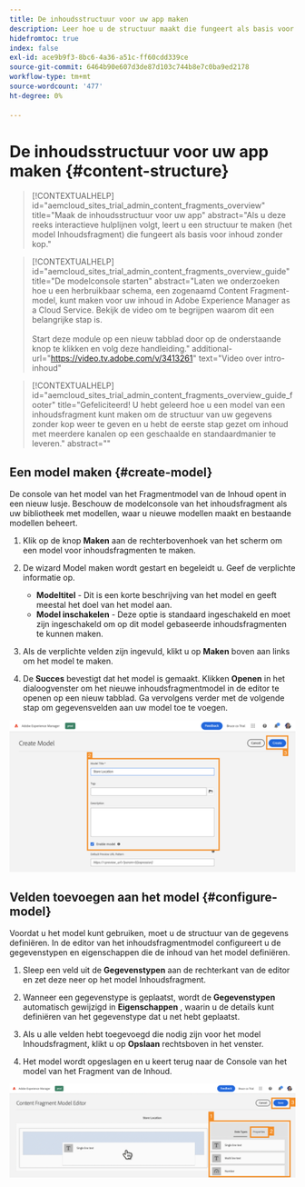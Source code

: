 ```yaml
---
title: De inhoudsstructuur voor uw app maken
description: Leer hoe u de structuur maakt die fungeert als basis voor alle inhoud zonder kop met behulp van AEM modellen van inhoudsfragmenten.
hidefromtoc: true
index: false
exl-id: ace9b9f3-8bc6-4a36-a51c-ff60cdd339ce
source-git-commit: 6464b90e607d3de87d103c744b8e7c0ba9ed2178
workflow-type: tm+mt
source-wordcount: '477'
ht-degree: 0%

---
```



# De inhoudsstructuur voor uw app maken {#content-structure}

>[!CONTEXTUALHELP]
>id="aemcloud_sites_trial_admin_content_fragments_overview"
>title="Maak de inhoudsstructuur voor uw app"
>abstract="Als u deze reeks interactieve hulplijnen volgt, leert u een structuur te maken (het model Inhoudsfragment) die fungeert als basis voor inhoud zonder kop."

>[!CONTEXTUALHELP]
>id="aemcloud_sites_trial_admin_content_fragments_overview_guide"
>title="De modelconsole starten"
>abstract="Laten we onderzoeken hoe u een herbruikbaar schema, een zogenaamd Content Fragment-model, kunt maken voor uw inhoud in Adobe Experience Manager as a Cloud Service. Bekijk de video om te begrijpen waarom dit een belangrijke stap is. <br><br>Start deze module op een nieuw tabblad door op de onderstaande knop te klikken en volg deze handleiding."
>additional-url="https://video.tv.adobe.com/v/3413261" text="Video over intro-inhoud"

>[!CONTEXTUALHELP]
>id="aemcloud_sites_trial_admin_content_fragments_overview_guide_footer"
>title="Gefeliciteerd! U hebt geleerd hoe u een model van een inhoudsfragment kunt maken om de structuur van uw gegevens zonder kop weer te geven en u hebt de eerste stap gezet om inhoud met meerdere kanalen op een geschaalde en standaardmanier te leveren."
>abstract=""

## Een model maken {#create-model}

De console van het model van het Fragmentmodel van de Inhoud opent in een nieuw lusje. Beschouw de modelconsole van het inhoudsfragment als uw bibliotheek met modellen, waar u nieuwe modellen maakt en bestaande modellen beheert.

1. Klik op de knop **Maken** aan de rechterbovenhoek van het scherm om een model voor inhoudsfragmenten te maken.

1. De wizard Model maken wordt gestart en begeleidt u. Geef de verplichte informatie op.

   * **Modeltitel** - Dit is een korte beschrijving van het model en geeft meestal het doel van het model aan.
   * **Model inschakelen** - Deze optie is standaard ingeschakeld en moet zijn ingeschakeld om op dit model gebaseerde inhoudsfragmenten te kunnen maken.

1. Als de verplichte velden zijn ingevuld, klikt u op **Maken** boven aan links om het model te maken.

1. De **Succes** bevestigt dat het model is gemaakt. Klikken **Openen** in het dialoogvenster om het nieuwe inhoudsfragmentmodel in de editor te openen op een nieuw tabblad. Ga vervolgens verder met de volgende stap om gegevensvelden aan uw model toe te voegen.

![Stap 2 en 3 van het creëren van een model van het Fragment van de Inhoud](assets/do-not-localize/create-model-2-3.png)

## Velden toevoegen aan het model {#configure-model}

Voordat u het model kunt gebruiken, moet u de structuur van de gegevens definiëren. In de editor van het inhoudsfragmentmodel configureert u de gegevenstypen en eigenschappen die de inhoud van het model definiëren.

1. Sleep een veld uit de **Gegevenstypen** aan de rechterkant van de editor en zet deze neer op het model Inhoudsfragment.

1. Wanneer een gegevenstype is geplaatst, wordt de **Gegevenstypen** automatisch gewijzigd in **Eigenschappen** , waarin u de details kunt definiëren van het gegevenstype dat u net hebt geplaatst.

1. Als u alle velden hebt toegevoegd die nodig zijn voor het model Inhoudsfragment, klikt u op **Opslaan** rechtsboven in het venster.

1. Het model wordt opgeslagen en u keert terug naar de Console van het model van het Fragment van de Inhoud.

![Stap 1, 2 en 3 van het toevoegen van velden aan het model](assets/do-not-localize/define-model-fields-1-2-3.png)
